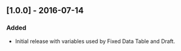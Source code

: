 ## [1.0.0] - 2016-07-14

### Added
- Initial release with variables used by Fixed Data Table and Draft.
